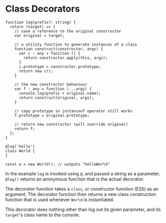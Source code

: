 # Class Decorators

```
function log(prefix?: string) {
  return (target) => {
    // save a reference to the original constructor
    var original = target;
 
    // a utility function to generate instances of a class
    function construct(constructor, args) {
      var c : any = function () {
        return constructor.apply(this, args);
      }
      c.prototype = constructor.prototype;
      return new c();
    }
   
    // the new constructor behaviour
    var f : any = function (...args) {
      console.log(prefix + original.name);
      return construct(original, args);
    }
   
    // copy prototype so instanceof operator still works
    f.prototype = original.prototype;
   
    // return new constructor (will override original)
    return f;
  };
}

@log('hello')
class World {
}

const w = new World(); // outputs "helloWorld"

```

In the example `log` is invoked using `@`, and passed a string as a parameter,
`@log()` returns an anonymous function that is the actual decorator.

The decorator function takes a `class`, or constructor function (ES5) as an
argument.  The decorator function then returns a new class construction
function that is used whenever `World` is instantiated.

This decorator does nothing other than log out its given parameter, and its
`target`'s class name to the console.